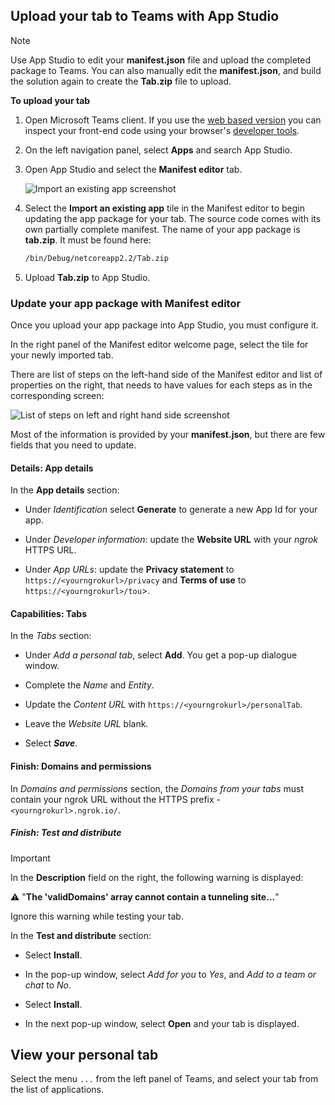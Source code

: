 ## Upload your tab to Teams with App Studio

>[!NOTE]
> Use App Studio to edit your **manifest.json** file and upload the completed package to Teams. You can also manually edit the **manifest.json**, and build the solution again to create the **Tab.zip** file to upload.

**To upload your tab**

1. Open Microsoft Teams client. If you use the [web based version](https://teams.microsoft.com) you can inspect your front-end code using your browser's [developer tools](~/tabs/how-to/developer-tools.md).

1. On the left navigation panel, select **Apps** and search App Studio.

1. Open App Studio and select the **Manifest editor** tab.

    ![Import an existing app screenshot](~/assets/images/tabs/Import-existing-tab.png)

1. Select the **Import an existing app** tile in the Manifest editor to begin updating the app package for your tab. The source code comes with its own partially complete manifest. The name of your app package is **tab.zip**. It must be found here:

    ```bash
    /bin/Debug/netcoreapp2.2/Tab.zip
    ```

1. Upload **Tab.zip** to App Studio.

### Update your app package with Manifest editor

Once you upload your app package into App Studio, you must configure it.

In the right panel of the Manifest editor welcome page, select the tile for your newly imported tab.

There are list of steps on the left-hand side of the Manifest editor and list of properties on the right, that needs to have values for each steps as in the corresponding screen:

![List of steps on left and right hand side screenshot](~/assets/images/tabs/Update-app-package-with-manifest-editor.png)

Most of the information is provided by your **manifest.json**, but there are few fields that you need to update.

#### Details: App details

In the **App details** section:

* Under *Identification* select **Generate** to generate a new App Id for your app.

* Under *Developer information*: update the **Website URL** with your *ngrok* HTTPS URL.

* Under *App URLs*: update the **Privacy statement** to `https://<yourngrokurl>/privacy` and **Terms of use** to `https://<yourngrokurl>/tou`>.

#### Capabilities: Tabs

In the *Tabs* section:

* Under *Add a personal tab*, select **Add**. You get a pop-up dialogue window.

* Complete the *Name* and *Entity*.

* Update the *Content URL* with `https://<yourngrokurl>/personalTab`.

* Leave the *Website URL* blank.

* Select ***Save***.

#### Finish: Domains and permissions

In *Domains and permissions* section, the *Domains from your tabs* must contain your ngrok URL without the HTTPS prefix - `<yourngrokurl>.ngrok.io/`.

##### Finish: Test and distribute

>[!IMPORTANT]
>In the **Description** field on the right, the following warning is displayed:
>
>&#9888; "**The 'validDomains' array cannot contain a tunneling site...**"
>
>Ignore this warning while testing your tab.

In the **Test and distribute** section:

* Select **Install**.

* In the pop-up window, select *Add for you* to *Yes*, and *Add to a team or chat* to *No*.

* Select **Install**.

* In the next pop-up window, select **Open** and your tab is displayed.

## View your personal tab

Select the menu `...` from the left panel of Teams, and select your tab from the list of applications.